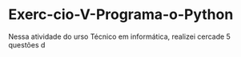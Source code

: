 # Exerc-cio-V-Programa-o-Python
Nessa atividade do urso Técnico em informática, realizei cercade 5 questões d
